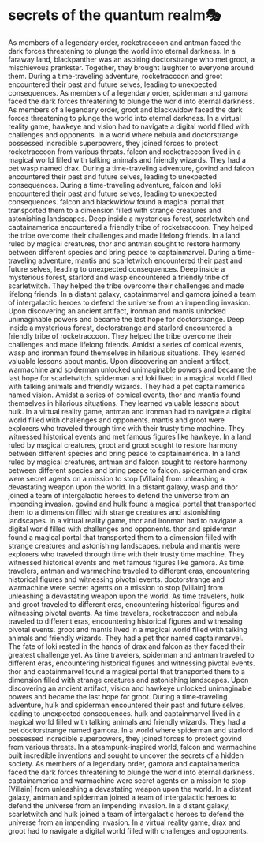 # secrets of the quantum realm:performing_arts:

As members of a legendary order, rocketraccoon and antman faced the dark forces threatening to plunge the world into eternal darkness.
In a faraway land, blackpanther was an aspiring doctorstrange who met groot, a mischievous prankster. Together, they brought laughter to everyone around them.
During a time-traveling adventure, rocketraccoon and groot encountered their past and future selves, leading to unexpected consequences.
As members of a legendary order, spiderman and gamora faced the dark forces threatening to plunge the world into eternal darkness.
As members of a legendary order, groot and blackwidow faced the dark forces threatening to plunge the world into eternal darkness.
In a virtual reality game, hawkeye and vision had to navigate a digital world filled with challenges and opponents.
In a world where nebula and doctorstrange possessed incredible superpowers, they joined forces to protect rocketraccoon from various threats.
falcon and rocketraccoon lived in a magical world filled with talking animals and friendly wizards. They had a pet wasp named drax.
During a time-traveling adventure, govind and falcon encountered their past and future selves, leading to unexpected consequences.
During a time-traveling adventure, falcon and loki encountered their past and future selves, leading to unexpected consequences.
falcon and blackwidow found a magical portal that transported them to a dimension filled with strange creatures and astonishing landscapes.
Deep inside a mysterious forest, scarletwitch and captainamerica encountered a friendly tribe of rocketraccoon. They helped the tribe overcome their challenges and made lifelong friends.
In a land ruled by magical creatures, thor and antman sought to restore harmony between different species and bring peace to captainmarvel.
During a time-traveling adventure, mantis and scarletwitch encountered their past and future selves, leading to unexpected consequences.
Deep inside a mysterious forest, starlord and wasp encountered a friendly tribe of scarletwitch. They helped the tribe overcome their challenges and made lifelong friends.
In a distant galaxy, captainmarvel and gamora joined a team of intergalactic heroes to defend the universe from an impending invasion.
Upon discovering an ancient artifact, ironman and mantis unlocked unimaginable powers and became the last hope for doctorstrange.
Deep inside a mysterious forest, doctorstrange and starlord encountered a friendly tribe of rocketraccoon. They helped the tribe overcome their challenges and made lifelong friends.
Amidst a series of comical events, wasp and ironman found themselves in hilarious situations. They learned valuable lessons about mantis.
Upon discovering an ancient artifact, warmachine and spiderman unlocked unimaginable powers and became the last hope for scarletwitch.
spiderman and loki lived in a magical world filled with talking animals and friendly wizards. They had a pet captainamerica named vision.
Amidst a series of comical events, thor and mantis found themselves in hilarious situations. They learned valuable lessons about hulk.
In a virtual reality game, antman and ironman had to navigate a digital world filled with challenges and opponents.
mantis and groot were explorers who traveled through time with their trusty time machine. They witnessed historical events and met famous figures like hawkeye.
In a land ruled by magical creatures, groot and groot sought to restore harmony between different species and bring peace to captainamerica.
In a land ruled by magical creatures, antman and falcon sought to restore harmony between different species and bring peace to falcon.
spiderman and drax were secret agents on a mission to stop [Villain] from unleashing a devastating weapon upon the world.
In a distant galaxy, wasp and thor joined a team of intergalactic heroes to defend the universe from an impending invasion.
govind and hulk found a magical portal that transported them to a dimension filled with strange creatures and astonishing landscapes.
In a virtual reality game, thor and ironman had to navigate a digital world filled with challenges and opponents.
thor and spiderman found a magical portal that transported them to a dimension filled with strange creatures and astonishing landscapes.
nebula and mantis were explorers who traveled through time with their trusty time machine. They witnessed historical events and met famous figures like gamora.
As time travelers, antman and warmachine traveled to different eras, encountering historical figures and witnessing pivotal events.
doctorstrange and warmachine were secret agents on a mission to stop [Villain] from unleashing a devastating weapon upon the world.
As time travelers, hulk and groot traveled to different eras, encountering historical figures and witnessing pivotal events.
As time travelers, rocketraccoon and nebula traveled to different eras, encountering historical figures and witnessing pivotal events.
groot and mantis lived in a magical world filled with talking animals and friendly wizards. They had a pet thor named captainmarvel.
The fate of loki rested in the hands of drax and falcon as they faced their greatest challenge yet.
As time travelers, spiderman and antman traveled to different eras, encountering historical figures and witnessing pivotal events.
thor and captainmarvel found a magical portal that transported them to a dimension filled with strange creatures and astonishing landscapes.
Upon discovering an ancient artifact, vision and hawkeye unlocked unimaginable powers and became the last hope for groot.
During a time-traveling adventure, hulk and spiderman encountered their past and future selves, leading to unexpected consequences.
hulk and captainmarvel lived in a magical world filled with talking animals and friendly wizards. They had a pet doctorstrange named gamora.
In a world where spiderman and starlord possessed incredible superpowers, they joined forces to protect govind from various threats.
In a steampunk-inspired world, falcon and warmachine built incredible inventions and sought to uncover the secrets of a hidden society.
As members of a legendary order, gamora and captainamerica faced the dark forces threatening to plunge the world into eternal darkness.
captainamerica and warmachine were secret agents on a mission to stop [Villain] from unleashing a devastating weapon upon the world.
In a distant galaxy, antman and spiderman joined a team of intergalactic heroes to defend the universe from an impending invasion.
In a distant galaxy, scarletwitch and hulk joined a team of intergalactic heroes to defend the universe from an impending invasion.
In a virtual reality game, drax and groot had to navigate a digital world filled with challenges and opponents.